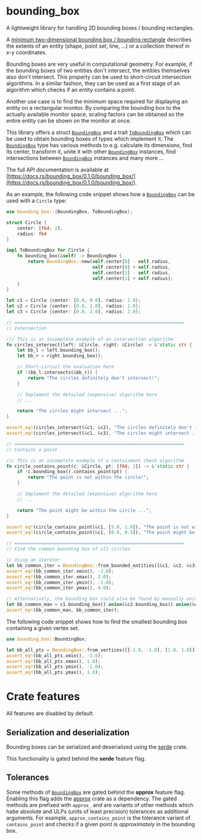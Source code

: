 bounding_box
============

A lightweight library for handling 2D bounding boxes / bounding rectangles.

[`BoundingBox`]: https://docs.rs/bounding_box/0.1.0/bounding_box/struct.BoundingBox.html
[`ToBoundingBox`]: https://docs.rs/bounding_box/0.1.0/bounding_box/trait.ToBoundingBox.html

A [minimum two-dimensional bounding box / bounding rectangle](https://en.wikipedia.org/wiki/Minimum_bounding_rectangle) describes the extents of an entity (shape, point set, line, ...) or a collection thereof in x-y coordinates. 

Bounding boxes are very useful in computational geometry. For example, if the bounding boxes of two entities don't intersect, the entities themselves also don't intersect. This property can be used to short-circuit intersection algorithms. In a similar fashion, they can be used as a first stage of an algorithm which checks if an entity contains a point. 

Another use case is to find the minimum space required for displaying an entity on a rectangular monitor. By comparing the bounding box to the actually available monitor space, scaling factors can be obtained so the entire entity can be shown on the monitor at once.

This library offers a struct [`BoundingBox`] and a trait [`ToBoundingBox`] which can be used to obtain bounding boxes of types which implement it. The [`BoundingBox`] type has various methods to e.g. calculate its dimensions, find its center, transform it, unite it with other [`BoundingBox`] instances, find intersections between [`BoundingBox`] instances and many more ...

The full API documentation is available at [https://docs.rs/bounding_box/0.1.0/bounding_box/](https://docs.rs/bounding_box/0.1.0/bounding_box/).

As an example, the following code snippet shows how a [`BoundingBox`] can be used with a `Circle` type:

```rust
use bounding_box::{BoundingBox, ToBoundingBox};

struct Circle {
    center: [f64; 2],
    radius: f64
}

impl ToBoundingBox for Circle {
    fn bounding_box(&self) -> BoundingBox {
        return BoundingBox::new(self.center[0] - self.radius, 
                                self.center[0] + self.radius,
                                self.center[1] - self.radius, 
                                self.center[1] + self.radius);
    }
}

let c1 = Circle {center: [0.0, 0.0], radius: 1.0};
let c2 = Circle {center: [0.0, 2.0], radius: 1.0};
let c3 = Circle {center: [0.0, 2.0], radius: 2.0};

// ===============================================================
// Intersection

/// This is an incomplete example of an intersection algorithm
fn circles_intersect(left: &Circle, right: &Circle) -> &'static str {
    let bb_l = left.bounding_box();
    let bb_r = right.bounding_box();

    // Short-circuit the evaluation here
    if !(bb_l.intersects(&bb_r)) {
        return "The circles definitely don't intersect!";
    }

    // Implement the detailed (expensive) algorithm here
    // ...

    return "The circles might intersect ...";
}

assert_eq!(circles_intersect(&c1, &c2), "The circles definitely don't intersect!");
assert_eq!(circles_intersect(&c1, &c3), "The circles might intersect ...");

// ===============================================================
// Contains a point

/// This is an incomplete example of a containment check algorithm
fn circle_contains_point(c: &Circle, pt: [f64; 2]) -> &'static str {
    if !c.bounding_box().contains_point(pt) {
        return "The point is not within the circle!";
    }

    // Implement the detailed (expensive) algorithm here
    // ...

    return "The point might be within the circle ...";
}

assert_eq!(circle_contains_point(&c1, [5.0, 1.0]), "The point is not within the circle!");
assert_eq!(circle_contains_point(&c1, [0.0, 0.5]), "The point might be within the circle ...");

// ===============================================================
// Find the common bounding box of all circles

// Using an iterator
let bb_common_iter = BoundingBox::from_bounded_entities([&c1, &c2, &c3].into_iter()).expect("iterator has at least one element");
assert_eq!(bb_common_iter.xmin(), -2.0);
assert_eq!(bb_common_iter.xmax(), 2.0);
assert_eq!(bb_common_iter.ymin(), -1.0);
assert_eq!(bb_common_iter.ymax(), 4.0);

// Alternatively, the bounding box could also be found by manually uniting the individual bounding boxes
let bb_common_man = c1.bounding_box().union(&c2.bounding_box().union(&c3.bounding_box()));
assert_eq!(bb_common_man, bb_common_iter);
```

The following code snippet shows how to find the smallest bounding box containing a given vertex set.

```rust
use bounding_box::BoundingBox;

let bb_all_pts = BoundingBox::from_vertices([[-1.0, -1.0], [1.0, 1.0]].into_iter()).expect("iterator has at least one element");
assert_eq!(bb_all_pts.xmin(), -1.0);
assert_eq!(bb_all_pts.xmax(), 1.0);
assert_eq!(bb_all_pts.ymin(), -1.0);
assert_eq!(bb_all_pts.ymax(), 1.0);
```

# Crate features

All features are disabled by default.

## Serialization and deserialization

Bounding boxes can be serialized and deserialized using the [serde](https://crates.io/crates/serde) crate.

This functionality is gated behind the **serde** feature flag.

## Tolerances

Some methods of [`BoundingBox`] are gated behind the **approx** feature flag. Enabling this flag adds
the [approx](https://crates.io/crates/approx) crate as a dependency. The gated methods are prefixed with `approx_`
and are variants of other methods which habe absolute and ULPs (units of least precision) 
tolerances as additional arguments. For example, `approx_contains_point` is the tolerance 
variant of `contains_point` and checks if a given point is *approximately* in the bounding box.